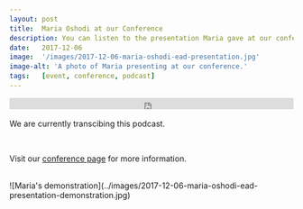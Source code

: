 ```yaml
---
layout: post
title:  Maria Oshodi at our Conference
description: You can listen to the presentation Maria gave at our conference, in our 6th podcast, titled A Brief History of Integrating Description in Theatre by Visually Impaired Artists. 
date:   2017-12-06
image:  '/images/2017-12-06-maria-oshodi-ead-presentation.jpg'
image-alt: 'A photo of Maria presenting at our conference.'
tags:   [event, conference, podcast]
---
```


<iframe title="audio player" width="100%" height="20" scrolling="no" frameborder="no" src="https://w.soundcloud.com/player/?url=https%3A//api.soundcloud.com/tracks/386396861&amp;color=daa95f&amp;inverse=false&amp;auto_false=true&amp;show_user=true"></iframe>

<br>

We are currently transcibing this podcast.

<br>

Visit our [conference page](/conference-on-accessibility-in-film-television-and-interactive-media) for more information.

<br>
![Maria's demonstration](../images/2017-12-06-maria-oshodi-ead-presentation-demonstration.jpg)